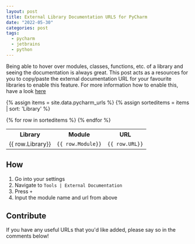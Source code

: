 ```yaml
---
layout: post
title: External Library Documentation URLS for PyCharm
date: "2022-05-30"
categories: post
tags:
  - pycharm
  - jetbrains
  - python
---
```


Being able to hover over modules, classes, functions, etc. of a library and seeing the documentation is always great. This post acts as a resources for you to copy/paste the external documentation URL for your favourite libraries to enable this feature. For more information how to enable this, have a look [here](#how)

{% assign items = site.data.pycharm_urls %}
{% assign sorteditems = items | sort: 'Library' %}

<table>
    <tr><th>Library</th><th>Module</th><th>URL</th></tr>
  {% for row in sorteditems %}
    <tr>
    <td>{{ row.Library}}</td>
    <td><code>{{ row.Module}}</code></td>
    <td><code>{{ row.URL}}</code></td>
    </tr>
  {% endfor %}
</table>

## How

1. Go into your settings
2. Navigate to `Tools | External Documentation`
3. Press `+`
4. Input the module name and url from above

## Contribute

If you have any useful URLs that you'd like added, please say so in the comments below!
